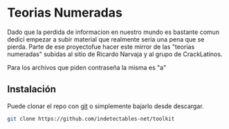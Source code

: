 # Teorias Numeradas

Dado que la perdida de informacion en nuestro mundo es bastante comun dedici empezar a subir material que realmente seria una pena que se pierda.
Parte de ese proyectofue hacer este mirror de las "teorias numeradas" subidas al sitio de Ricardo Narvaja y al grupo de CrackLatinos.

Para los archivos que piden contraseña la misma es "a"


## Instalación

Puede clonar el repo con [git](https://git-scm.com/download/win) o simplemente bajarlo desde descargar.

```bash
git clone https://github.com/indetectables-net/toolkit
```
